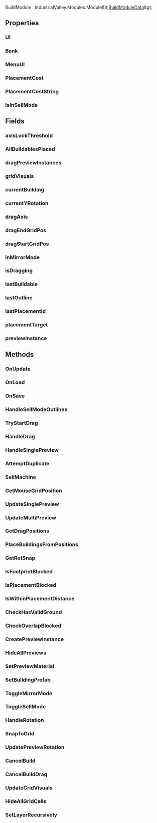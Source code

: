 <p class="title">BuildModule<span> : IndustrialValley.Modules.Module&amp;lt;<a href="#/api/IndustrialValley.Modules.Build/BuildModuleData" title="BuildModuleData" class="inherit-link">BuildModuleData</a>&amp;gt;</span><p>

## Properties


### UI
<div><Declaration modifier="public &lt;a href=&quot;#/api/IndustrialValley.Modules.GameUI/GameUIModule&quot; title=&quot;GameUIModule&quot; class=&quot;inherit-link&quot;&gt;GameUIModule&lt;/a&gt;" content=" <span>&lt;span class=&quot;property&quot;&gt;UI&lt;/span&gt; { &lt;span class=&quot;method&quot;&gt;get&lt;/span&gt;; }</span>"></Declaration></div>

### Bank
<div><Declaration modifier="public &lt;a href=&quot;#/api/IndustrialValley.Modules.Bank/BankModule&quot; title=&quot;BankModule&quot; class=&quot;inherit-link&quot;&gt;BankModule&lt;/a&gt;" content=" <span>&lt;span class=&quot;property&quot;&gt;Bank&lt;/span&gt; { &lt;span class=&quot;method&quot;&gt;get&lt;/span&gt;; }</span>"></Declaration></div>

### MenuUI
<div><Declaration modifier="public &lt;a href=&quot;#/api/IndustrialValley.Modules.MachineMenu/MachineMenuUIModule&quot; title=&quot;MachineMenuUIModule&quot; class=&quot;inherit-link&quot;&gt;MachineMenuUIModule&lt;/a&gt;" content=" <span>&lt;span class=&quot;property&quot;&gt;MenuUI&lt;/span&gt; { &lt;span class=&quot;method&quot;&gt;get&lt;/span&gt;; }</span>"></Declaration></div>

### PlacementCost
<div><Declaration modifier="public long" content=" <span>&lt;span class=&quot;property&quot;&gt;PlacementCost&lt;/span&gt; { &lt;span class=&quot;method&quot;&gt;get&lt;/span&gt;; }</span>"></Declaration></div>

### PlacementCostString
<div><Declaration modifier="public string" content=" <span>&lt;span class=&quot;property&quot;&gt;PlacementCostString&lt;/span&gt; { &lt;span class=&quot;method&quot;&gt;get&lt;/span&gt;; }</span>"></Declaration></div>

### IsInSellMode
<div><Declaration modifier="public bool" content=" <span>&lt;span class=&quot;property&quot;&gt;IsInSellMode&lt;/span&gt; { &lt;span class=&quot;method&quot;&gt;get&lt;/span&gt;; }</span>"></Declaration></div>

## Fields

### axisLockThreshold

<div><Declaration modifier="protected const float" content=" <span>&lt;span class=&quot;field&quot;&gt;axisLockThreshold&lt;/span&gt;</span>"></Declaration></div>

### AllBuildablesPlaced

<div><Declaration modifier="public readonly List&amp;lt;&lt;a href=&quot;#/api/IndustrialValley.Modules.Build/BuildModule.FactoryBuildable&quot; title=&quot;BuildModule.FactoryBuildable&quot; class=&quot;inherit-link&quot;&gt;FactoryBuildable&lt;/a&gt;&amp;gt;" content=" <span>&lt;span class=&quot;field&quot;&gt;AllBuildablesPlaced&lt;/span&gt;</span>"></Declaration></div>

### dragPreviewInstances

<div><Declaration modifier="protected readonly List&amp;lt;&lt;a href=&quot;https://docs.unity3d.com/6000.1/Documentation/ScriptReference/GameObject.html&quot; title=&quot;GameObject&quot; class=&quot;inherit-link&quot;&gt;GameObject&lt;/a&gt;&amp;gt;" content=" <span>&lt;span class=&quot;field&quot;&gt;dragPreviewInstances&lt;/span&gt;</span>"></Declaration></div>

### gridVisuals

<div><Declaration modifier="protected readonly List&amp;lt;&lt;a href=&quot;https://docs.unity3d.com/6000.1/Documentation/ScriptReference/GameObject.html&quot; title=&quot;GameObject&quot; class=&quot;inherit-link&quot;&gt;GameObject&lt;/a&gt;&amp;gt;" content=" <span>&lt;span class=&quot;field&quot;&gt;gridVisuals&lt;/span&gt;</span>"></Declaration></div>

### currentBuilding

<div><Declaration modifier="public &lt;a href=&quot;#/api/IndustrialValley.Data/BuildableData&quot; title=&quot;BuildableData&quot; class=&quot;inherit-link&quot;&gt;BuildableData&lt;/a&gt;" content=" <span>&lt;span class=&quot;field&quot;&gt;currentBuilding&lt;/span&gt;</span>"></Declaration></div>

### currentYRotation

<div><Declaration modifier="protected float" content=" <span>&lt;span class=&quot;field&quot;&gt;currentYRotation&lt;/span&gt;</span>"></Declaration></div>

### dragAxis

<div><Declaration modifier="protected &lt;a href=&quot;#/api/IndustrialValley.Modules.Build/BuildModule.DragAxis&quot; title=&quot;BuildModule.DragAxis&quot; class=&quot;inherit-link&quot;&gt;DragAxis&lt;/a&gt;" content=" <span>&lt;span class=&quot;field&quot;&gt;dragAxis&lt;/span&gt;</span>"></Declaration></div>

### dragEndGridPos

<div><Declaration modifier="protected &lt;a href=&quot;https://docs.unity3d.com/6000.1/Documentation/ScriptReference/Vector3.html&quot; title=&quot;Vector3&quot; class=&quot;inherit-link&quot;&gt;Vector3&lt;/a&gt;" content=" <span>&lt;span class=&quot;field&quot;&gt;dragEndGridPos&lt;/span&gt;</span>"></Declaration></div>

### dragStartGridPos

<div><Declaration modifier="protected &lt;a href=&quot;https://docs.unity3d.com/6000.1/Documentation/ScriptReference/Vector3.html&quot; title=&quot;Vector3&quot; class=&quot;inherit-link&quot;&gt;Vector3&lt;/a&gt;" content=" <span>&lt;span class=&quot;field&quot;&gt;dragStartGridPos&lt;/span&gt;</span>"></Declaration></div>

### inMirrorMode

<div><Declaration modifier="protected bool" content=" <span>&lt;span class=&quot;field&quot;&gt;inMirrorMode&lt;/span&gt;</span>"></Declaration></div>

### isDragging

<div><Declaration modifier="protected bool" content=" <span>&lt;span class=&quot;field&quot;&gt;isDragging&lt;/span&gt;</span>"></Declaration></div>

### lastBuildable

<div><Declaration modifier="protected &lt;a href=&quot;#/api/IndustrialValley.Data/BuildableData&quot; title=&quot;BuildableData&quot; class=&quot;inherit-link&quot;&gt;BuildableData&lt;/a&gt;" content=" <span>&lt;span class=&quot;field&quot;&gt;lastBuildable&lt;/span&gt;</span>"></Declaration></div>

### lastOutline

<div><Declaration modifier="protected Outline" content=" <span>&lt;span class=&quot;field&quot;&gt;lastOutline&lt;/span&gt;</span>"></Declaration></div>

### lastPlacementId

<div><Declaration modifier="public long" content=" <span>&lt;span class=&quot;field&quot;&gt;lastPlacementId&lt;/span&gt;</span>"></Declaration></div>

### placementTarget

<div><Declaration modifier="protected &lt;a href=&quot;https://docs.unity3d.com/6000.1/Documentation/ScriptReference/Transform.html&quot; title=&quot;Transform&quot; class=&quot;inherit-link&quot;&gt;Transform&lt;/a&gt;" content=" <span>&lt;span class=&quot;field&quot;&gt;placementTarget&lt;/span&gt;</span>"></Declaration></div>

### previewInstance

<div><Declaration modifier="protected &lt;a href=&quot;https://docs.unity3d.com/6000.1/Documentation/ScriptReference/GameObject.html&quot; title=&quot;GameObject&quot; class=&quot;inherit-link&quot;&gt;GameObject&lt;/a&gt;" content=" <span>&lt;span class=&quot;field&quot;&gt;previewInstance&lt;/span&gt;</span>"></Declaration></div>

## Methods

### OnUpdate

<div><Declaration modifier="public override void" content=" <span>&lt;span class=&quot;method&quot;&gt;OnUpdate&lt;/span&gt;()</span>"></Declaration></div>

### OnLoad

<div><Declaration modifier="public sealed override void" content=" <span>&lt;span class=&quot;method&quot;&gt;OnLoad&lt;/span&gt;()</span>"></Declaration></div>

### OnSave

<div><Declaration modifier="public sealed override void" content=" <span>&lt;span class=&quot;method&quot;&gt;OnSave&lt;/span&gt;()</span>"></Declaration></div>

### HandleSellModeOutlines

<div><Declaration modifier="protected virtual void" content=" <span>&lt;span class=&quot;method&quot;&gt;HandleSellModeOutlines&lt;/span&gt;()</span>"></Declaration></div>

### TryStartDrag

<div><Declaration modifier="protected virtual void" content=" <span>&lt;span class=&quot;method&quot;&gt;TryStartDrag&lt;/span&gt;()</span>"></Declaration></div>

### HandleDrag

<div><Declaration modifier="protected virtual void" content=" <span>&lt;span class=&quot;method&quot;&gt;HandleDrag&lt;/span&gt;()</span>"></Declaration></div>

### HandleSinglePreview

<div><Declaration modifier="protected virtual void" content=" <span>&lt;span class=&quot;method&quot;&gt;HandleSinglePreview&lt;/span&gt;()</span>"></Declaration></div>

### AttemptDuplicate

<div><Declaration modifier="protected virtual void" content=" <span>&lt;span class=&quot;method&quot;&gt;AttemptDuplicate&lt;/span&gt;()</span>"></Declaration></div>

### SellMachine

<div><Declaration modifier="protected virtual void" content=" <span>&lt;span class=&quot;method&quot;&gt;SellMachine&lt;/span&gt;()</span>"></Declaration></div>

### GetMouseGridPosition

<div><Declaration modifier="protected virtual System.Nullable&amp;lt;&lt;a href=&quot;https://docs.unity3d.com/6000.1/Documentation/ScriptReference/Vector3.html&quot; title=&quot;Vector3&quot; class=&quot;inherit-link&quot;&gt;Vector3&lt;/a&gt;&amp;gt;" content=" <span>&lt;span class=&quot;method&quot;&gt;GetMouseGridPosition&lt;/span&gt;()</span>"></Declaration></div>

### UpdateSinglePreview

<div><Declaration modifier="protected virtual void" content=" <span>&lt;span class=&quot;method&quot;&gt;UpdateSinglePreview&lt;/span&gt;()</span>"></Declaration></div>

### UpdateMultiPreview

<div><Declaration modifier="protected virtual void" content=" <span>&lt;span class=&quot;method&quot;&gt;UpdateMultiPreview&lt;/span&gt;()</span>"></Declaration></div>

### GetDragPositions

<div><Declaration modifier="protected virtual List&amp;lt;&lt;a href=&quot;https://docs.unity3d.com/6000.1/Documentation/ScriptReference/Vector3.html&quot; title=&quot;Vector3&quot; class=&quot;inherit-link&quot;&gt;Vector3&lt;/a&gt;&amp;gt;" content=" <span>&lt;span class=&quot;method&quot;&gt;GetDragPositions&lt;/span&gt;()</span>"></Declaration></div>

### PlaceBuildingsFromPositions

<div><Declaration modifier="protected virtual void" content=" <span>&lt;span class=&quot;method&quot;&gt;PlaceBuildingsFromPositions&lt;/span&gt;(&lt;span class=&quot;param&quot;&gt;List&amp;amp;lt;&lt;a href=&quot;https://docs.unity3d.com/6000.1/Documentation/ScriptReference/Vector3.html&quot; title=&quot;Vector3&quot; class=&quot;inherit-link&quot;&gt;Vector3&lt;/a&gt;&amp;amp;gt;&lt;/span&gt; positions)</span>"></Declaration></div>

### GetRotSnap

<div><Declaration modifier="protected virtual int" content=" <span>&lt;span class=&quot;method&quot;&gt;GetRotSnap&lt;/span&gt;()</span>"></Declaration></div>

### IsFootprintBlocked

<div><Declaration modifier="protected virtual bool" content=" <span>&lt;span class=&quot;method&quot;&gt;IsFootprintBlocked&lt;/span&gt;(&lt;span class=&quot;param&quot;&gt;&lt;a href=&quot;https://docs.unity3d.com/6000.1/Documentation/ScriptReference/Vector3.html&quot; title=&quot;Vector3&quot; class=&quot;inherit-link&quot;&gt;Vector3&lt;/a&gt;&lt;/span&gt; pivotPosition, &lt;span class=&quot;param&quot;&gt;&lt;a href=&quot;https://docs.unity3d.com/6000.1/Documentation/ScriptReference/GameObject.html&quot; title=&quot;GameObject&quot; class=&quot;inherit-link&quot;&gt;GameObject&lt;/a&gt;&lt;/span&gt; prefabOrPreview)</span>"></Declaration></div>

### IsPlacementBlocked

<div><Declaration modifier="protected virtual bool" content=" <span>&lt;span class=&quot;method&quot;&gt;IsPlacementBlocked&lt;/span&gt;(&lt;span class=&quot;param&quot;&gt;&lt;a href=&quot;https://docs.unity3d.com/6000.1/Documentation/ScriptReference/GameObject.html&quot; title=&quot;GameObject&quot; class=&quot;inherit-link&quot;&gt;GameObject&lt;/a&gt;&lt;/span&gt; preview)</span>"></Declaration></div>

### IsWithinPlacementDistance

<div><Declaration modifier="protected virtual bool" content=" <span>&lt;span class=&quot;method&quot;&gt;IsWithinPlacementDistance&lt;/span&gt;(&lt;span class=&quot;param&quot;&gt;&lt;a href=&quot;https://docs.unity3d.com/6000.1/Documentation/ScriptReference/Vector3.html&quot; title=&quot;Vector3&quot; class=&quot;inherit-link&quot;&gt;Vector3&lt;/a&gt;&lt;/span&gt; position)</span>"></Declaration></div>

### CheckHasValidGround

<div><Declaration modifier="protected virtual bool" content=" <span>&lt;span class=&quot;method&quot;&gt;CheckHasValidGround&lt;/span&gt;(&lt;span class=&quot;param&quot;&gt;&lt;a href=&quot;https://docs.unity3d.com/6000.1/Documentation/ScriptReference/Vector3.html&quot; title=&quot;Vector3&quot; class=&quot;inherit-link&quot;&gt;Vector3&lt;/a&gt;&lt;/span&gt; cellCenter)</span>"></Declaration></div>

### CheckOverlapBlocked

<div><Declaration modifier="protected virtual bool" content=" <span>&lt;span class=&quot;method&quot;&gt;CheckOverlapBlocked&lt;/span&gt;(&lt;span class=&quot;param&quot;&gt;&lt;a href=&quot;https://docs.unity3d.com/6000.1/Documentation/ScriptReference/Vector3.html&quot; title=&quot;Vector3&quot; class=&quot;inherit-link&quot;&gt;Vector3&lt;/a&gt;&lt;/span&gt; cellCenter, &lt;span class=&quot;param&quot;&gt;&lt;a href=&quot;https://docs.unity3d.com/6000.1/Documentation/ScriptReference/GameObject.html&quot; title=&quot;GameObject&quot; class=&quot;inherit-link&quot;&gt;GameObject&lt;/a&gt;&lt;/span&gt; exclude)</span>"></Declaration></div>

### CreatePreviewInstance

<div><Declaration modifier="protected virtual &lt;a href=&quot;https://docs.unity3d.com/6000.1/Documentation/ScriptReference/GameObject.html&quot; title=&quot;GameObject&quot; class=&quot;inherit-link&quot;&gt;GameObject&lt;/a&gt;" content=" <span>&lt;span class=&quot;method&quot;&gt;CreatePreviewInstance&lt;/span&gt;()</span>"></Declaration></div>

### HideAllPreviews

<div><Declaration modifier="protected virtual void" content=" <span>&lt;span class=&quot;method&quot;&gt;HideAllPreviews&lt;/span&gt;()</span>"></Declaration></div>

### SetPreviewMaterial

<div><Declaration modifier="protected virtual void" content=" <span>&lt;span class=&quot;method&quot;&gt;SetPreviewMaterial&lt;/span&gt;(&lt;span class=&quot;param&quot;&gt;&lt;a href=&quot;https://docs.unity3d.com/6000.1/Documentation/ScriptReference/GameObject.html&quot; title=&quot;GameObject&quot; class=&quot;inherit-link&quot;&gt;GameObject&lt;/a&gt;&lt;/span&gt; preview, &lt;span class=&quot;param&quot;&gt;bool&lt;/span&gt; valid)</span>"></Declaration></div>

### SetBuildingPrefab

<div><Declaration modifier="public virtual void" content=" <span>&lt;span class=&quot;method&quot;&gt;SetBuildingPrefab&lt;/span&gt;(&lt;span class=&quot;param&quot;&gt;&lt;a href=&quot;#/api/IndustrialValley.Data/BuildableData&quot; title=&quot;BuildableData&quot; class=&quot;inherit-link&quot;&gt;BuildableData&lt;/a&gt;&lt;/span&gt; data)</span>"></Declaration></div>

### ToggleMirrorMode

<div><Declaration modifier="public virtual void" content=" <span>&lt;span class=&quot;method&quot;&gt;ToggleMirrorMode&lt;/span&gt;(&lt;span class=&quot;param&quot;&gt;bool&lt;/span&gt; toggle)</span>"></Declaration></div>

### ToggleSellMode

<div><Declaration modifier="public virtual void" content=" <span>&lt;span class=&quot;method&quot;&gt;ToggleSellMode&lt;/span&gt;(&lt;span class=&quot;param&quot;&gt;bool&lt;/span&gt; toggle)</span>"></Declaration></div>

### HandleRotation

<div><Declaration modifier="protected virtual void" content=" <span>&lt;span class=&quot;method&quot;&gt;HandleRotation&lt;/span&gt;()</span>"></Declaration></div>

### SnapToGrid

<div><Declaration modifier="protected virtual &lt;a href=&quot;https://docs.unity3d.com/6000.1/Documentation/ScriptReference/Vector3.html&quot; title=&quot;Vector3&quot; class=&quot;inherit-link&quot;&gt;Vector3&lt;/a&gt;" content=" <span>&lt;span class=&quot;method&quot;&gt;SnapToGrid&lt;/span&gt;(&lt;span class=&quot;param&quot;&gt;&lt;a href=&quot;https://docs.unity3d.com/6000.1/Documentation/ScriptReference/Vector3.html&quot; title=&quot;Vector3&quot; class=&quot;inherit-link&quot;&gt;Vector3&lt;/a&gt;&lt;/span&gt; rawPosition)</span>"></Declaration></div>

### UpdatePreviewRotation

<div><Declaration modifier="protected virtual void" content=" <span>&lt;span class=&quot;method&quot;&gt;UpdatePreviewRotation&lt;/span&gt;()</span>"></Declaration></div>

### CancelBuild

<div><Declaration modifier="protected virtual void" content=" <span>&lt;span class=&quot;method&quot;&gt;CancelBuild&lt;/span&gt;()</span>"></Declaration></div>

### CancelBuildDrag

<div><Declaration modifier="protected virtual void" content=" <span>&lt;span class=&quot;method&quot;&gt;CancelBuildDrag&lt;/span&gt;()</span>"></Declaration></div>

### UpdateGridVisuals

<div><Declaration modifier="protected virtual void" content=" <span>&lt;span class=&quot;method&quot;&gt;UpdateGridVisuals&lt;/span&gt;(&lt;span class=&quot;param&quot;&gt;&lt;a href=&quot;https://docs.unity3d.com/6000.1/Documentation/ScriptReference/Vector3.html&quot; title=&quot;Vector3&quot; class=&quot;inherit-link&quot;&gt;Vector3&lt;/a&gt;&lt;/span&gt; center)</span>"></Declaration></div>

### HideAllGridCells

<div><Declaration modifier="protected virtual void" content=" <span>&lt;span class=&quot;method&quot;&gt;HideAllGridCells&lt;/span&gt;()</span>"></Declaration></div>

### SetLayerRecursively

<div><Declaration modifier="protected virtual void" content=" <span>&lt;span class=&quot;method&quot;&gt;SetLayerRecursively&lt;/span&gt;(&lt;span class=&quot;param&quot;&gt;&lt;a href=&quot;https://docs.unity3d.com/6000.1/Documentation/ScriptReference/GameObject.html&quot; title=&quot;GameObject&quot; class=&quot;inherit-link&quot;&gt;GameObject&lt;/a&gt;&lt;/span&gt; obj, &lt;span class=&quot;param&quot;&gt;int&lt;/span&gt; newLayer)</span>"></Declaration></div>
